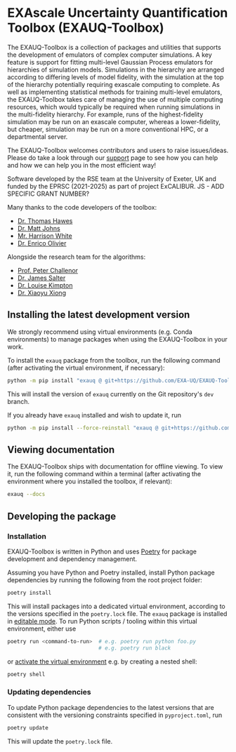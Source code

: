 # EXAscale Uncertainty Quantification Toolbox (EXAUQ-Toolbox)

The EXAUQ-Toolbox is a collection of packages and utilities that supports the development of
emulators of complex computer simulations. A key feature is support for fitting
multi-level Gaussian Process emulators for hierarchies of simulation models. Simulations in the
hierarchy are arranged according to differing levels of model fidelity, with the
simulation at the top of the hierarchy potentially requiring exascale
computing to complete. As well as implementing statistical methods for training multi-level
emulators, the EXAUQ-Toolbox takes care of managing the use of multiple computing
resources, which would typically be required when running simulations in the
multi-fidelity hierarchy. For example, runs of the highest-fidelity simulation may
be run on an exascale computer, whereas a lower-fidelity, but cheaper, simulation may be
run on a more conventional HPC, or a departmental server.

The EXAUQ-Toolbox welcomes contributors and users to raise issues/ideas. Please do take a look through 
our [support](SUPPORT.md) page to see how you can help and how we can help you in the most efficient way!

Software developed by the RSE team at the University of Exeter, UK and funded by the EPRSC (2021-2025)
as part of project ExCALIBUR. JS - ADD SPECIFIC GRANT NUMBER?

Many thanks to the code developers of the toolbox:

  - [Dr. Thomas Hawes](https://github.com/thawes-rse)
  - [Dr. Matt Johns](https://github.com/mbjohns)
  - [Mr. Harrison White](https://github.com/HarryWhiteRSE)
  - [Dr. Enrico Olivier](https://github.com/ricky-lv426)

Alongside the research team for the algorithms: 

  - [Prof. Peter Challenor](https://experts.exeter.ac.uk/22136-peter-challenor)
  - [Dr. James Salter](https://experts.exeter.ac.uk/26439-james-salter)
  - [Dr. Louise Kimpton](https://experts.exeter.ac.uk/28206-louise-kimpton)
  - [Dr. Xiaoyu Xiong](https://experts.exeter.ac.uk/27140-xiaoyu-xiong)
  
## Installing the latest development version

We strongly recommend using virtual environments (e.g. Conda environments) to
manage packages when using the EXAUQ-Toolbox in your work.

To install the `exauq` package from the toolbox, run the following command (after
activating the virtual environment, if necessary):

``` bash
python -m pip install "exauq @ git+https://github.com/EXA-UQ/EXAUQ-Toolbox.git@dev"
```
This will install the version of `exauq` currently on the Git repository's `dev` branch.

If you already have `exauq` installed and wish to update it, run

``` bash
python -m pip install --force-reinstall "exauq @ git+https://github.com/EXA-UQ/EXAUQ-Toolbox.git@dev"
```

## Viewing documentation

The EXAUQ-Toolbox ships with documentation for offline viewing. To view it, run
the following command within a terminal (after activating the environment where you
installed the toolbox, if relevant):

``` bash
exauq --docs
```

## Developing the package

### Installation

EXAUQ-Toolbox is written in Python and uses [Poetry](https://python-poetry.org/)
for package development and dependency management.

Assuming you have Python and Poetry installed, install Python package
dependencies by running the following from the root project folder:

```bash
poetry install
```

This will install packages into a dedicated virtual environment, according
to the versions specified in the `poetry.lock` file. The `exauq`
package is installed in [editable mode](https://pip.pypa.io/en/stable/topics/local-project-installs/#editable-installs).
To run Python scripts / tooling within this virtual environment, either use 

```bash
poetry run <command-to-run>  # e.g. poetry run python foo.py
                             # e.g. poetry run black
```

or [activate the virtual environment](https://python-poetry.org/docs/basic-usage/#activating-the-virtual-environment)
e.g. by creating a nested shell:

```bash
poetry shell
```

### Updating dependencies

To update Python package dependencies to the latest versions that are consistent
with the versioning constraints specified in `pyproject.toml`, run

```bash
poetry update
```

This will update the `poetry.lock` file.
